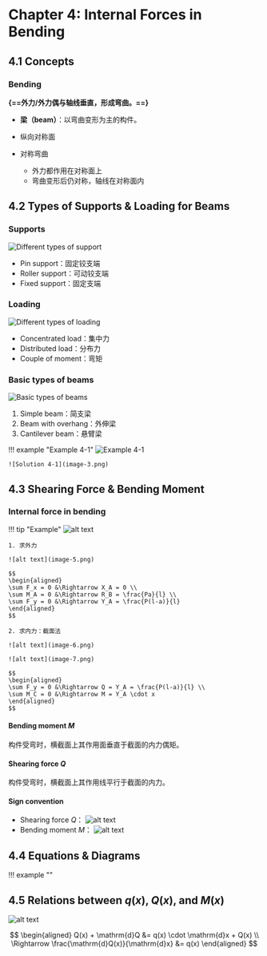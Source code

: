 # Chapter 4: Internal Forces in Bending

## 4.1 Concepts

### Bending

**{==外力/外力偶与轴线垂直，形成弯曲。==}**

- **梁（beam）**：以弯曲变形为主的构件。

- 纵向对称面

- 对称弯曲
    - 外力都作用在对称面上
    - 弯曲变形后仍对称，轴线在对称面内

## 4.2 Types of Supports & Loading for Beams

### Supports

![Different types of support](Support.png)

- Pin support：固定铰支端
- Roller support：可动铰支端
- Fixed support：固定支端

### Loading

![Different types of loading](image.png)

- Concentrated load：集中力
- Distributed load：分布力
- Couple of moment：弯矩

### Basic types of beams

![Basic types of beams](image-1.png)

1. Simple beam：简支梁
2. Beam with overhang：外伸梁
3. Cantilever beam：悬臂梁

!!! example "Example 4-1"
    ![Example 4-1](image-2.png)

    ![Solution 4-1](image-3.png)
    
## 4.3 Shearing Force & Bending Moment

### Internal force in bending

!!! tip "Example"
    ![alt text](image-4.png)

    1. 求外力

    ![alt text](image-5.png)

    $$
    \begin{aligned}
    \sum F_x = 0 &\Rightarrow X_A = 0 \\
    \sum M_A = 0 &\Rightarrow R_B = \frac{Pa}{l} \\
    \sum F_y = 0 &\Rightarrow Y_A = \frac{P(l-a)}{l}
    \end{aligned}
    $$

    2. 求内力：截面法

    ![alt text](image-6.png)

    ![alt text](image-7.png)

    $$
    \begin{aligned}
    \sum F_y = 0 &\Rightarrow Q = Y_A = \frac{P(l-a)}{l} \\
    \sum M_C = 0 &\Rightarrow M = Y_A \cdot x
    \end{aligned}
    $$

#### Bending moment $M$

构件受弯时，横截面上其作用面垂直于截面的内力偶矩。

#### Shearing force $Q$

构件受弯时，横截面上其作用线平行于截面的内力。

#### Sign convention

- Shearing force $Q$：
  ![alt text](image-8.png)
- Bending moment $M$：
  ![alt text](image-9.png)

## 4.4 Equations & Diagrams

!!! example ""

## 4.5 Relations between $q(x)$, $Q(x)$, and $M(x)$

![alt text](image-10.png)

$$
\begin{aligned}
Q(x) + \mathrm{d}Q &= q(x) \cdot \mathrm{d}x + Q(x) \\
\Rightarrow \frac{\mathrm{d}Q(x)}{\mathrm{d}x} &= q(x)
\end{aligned}
$$